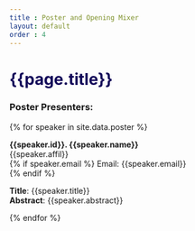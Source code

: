 ```yaml
---
title : Poster and Opening Mixer
layout: default
order : 4
---
```


<h1 style="color: #120659;"> {{page.title}} </h1>


<h3> Poster Presenters: </h3>

  {% for speaker in site.data.poster %}
  <p> 
  <b>{{speaker.id}}. {{speaker.name}}</b><br/>
    {{speaker.affil}} <br/> 
  {% if speaker.email %}
  Email: {{speaker.email}} <br/> 
  {% endif %}
  <p> <b>Title</b>: {{speaker.title}} <br/>
  <b> Abstract</b>: {{speaker.abstract}} </p>
  {% endfor %}

